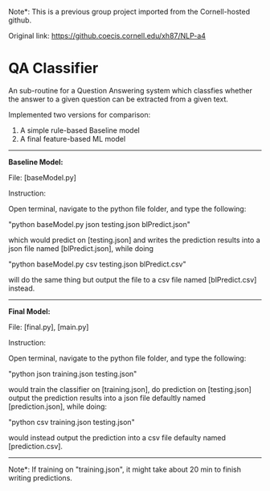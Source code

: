 Note*: This is a previous group project imported from the Cornell-hosted github. 

Original link: https://github.coecis.cornell.edu/xh87/NLP-a4


# QA Classifier
 
An sub-routine for a Question Answering system which classfies whether the answer to a given question can be extracted from a given text. 

Implemented two versions for comparison:
1. A simple rule-based Baseline model
2. A final feature-based ML model

-----------------------------------------------------------------------------------------------------
**Baseline Model:**

File: [baseModel.py]

Instruction:

Open terminal, navigate to the python file folder, and type the following:

"python baseModel.py json testing.json blPredict.json"

which would predict on [testing.json] and writes the prediction results into a json file named [blPredict.json], 
while doing

"python baseModel.py csv testing.json blPredict.csv"

will do the same thing but output the file to a csv file named [blPredict.csv] instead.

-----------------------------------------------------------------------------------------------------

**Final Model:**

File: [final.py], [main.py]

Instruction:

Open terminal, navigate to the python file folder, and type the following:

"python json training.json testing.json"

would train the classifier on [training.json], do prediction on [testing.json] output the prediction results 
into a json file defaultly named [prediction.json], while doing:

"python csv training.json testing.json"

would instead output the prediction into a csv file defaulty named [prediction.csv].

-----------------------------------------------------------------------------------------------------
Note*: If training on "training.json", it might take about 20 min to finish writing predictions. 
